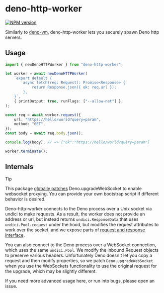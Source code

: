 # deno-http-worker

[![NPM version](https://img.shields.io/npm/v/deno-http-worker.svg?style=flat)](https://npmjs.org/package/@valtown/deno-http-worker)

Similarly to [deno-vm](https://github.com/casual-simulation/node-deno-vm),
deno-http-worker lets you securely spawn Deno http servers.

## Usage

```ts
import { newDenoHTTPWorker } from "deno-http-worker";

let worker = await newDenoHTTPWorker(
    `export default {
        async fetch(req: Request): Promise<Response> {
            return Response.json({ ok: req.url });
        },
    }`,
    { printOutput: true, runFlags: ["--allow-net"] },
);

const req = await worker.request({
    url: "https://hello/world?query=param",
    method: "GET",
});
const body = await req.body.json();

console.log(body); // => {"ok":"https://hello/world?query=param"}

worker.terminate();
```

## Internals

> [!TIP]
> This package [globally patches](/deno-bootstrap/index.ts#L28)
> Deno.upgradeWebSocket to enable websocket proxying. You can provide your own
> bootstrap script if different behavior is desired.

Deno-http-worker connects to the Deno process over a Unix socket via undici to
make requests. As a result, the worker does not provide an address or url, but
instead returns `undici.ResponseData` that uses `undici.Pool.request` under the
hood, but modifies the request attributes to work over the socket, and we expose
parts of [request and response interface](./src/types.ts).

You can also connect to the Deno process over a WebSocket connection, which uses
the same `undici.Pool`. We modify the inbound Request objects to preserve
various headers. Unfortunately Deno doesn't let you copy a request and then
modify properties, so we patch `Deno.upgradeWebSocket` when you use the
WebSockets functionality to use the original request for the upgrade, which may
be slightly different.

If you need more advanced usage here, or run into bugs, please open an issue.
